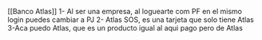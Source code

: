 [[Banco Atlas]] 
1- Al ser una empresa, al loguearte com PF en el mismo login puedes cambiar a PJ
2- Atlas SOS, es una tarjeta que solo tiene Atlas
3-Aca puedo  Atlas,  que es un producto igual al aqui pago pero de Atlas